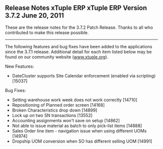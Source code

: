 Release Notes
xTuple ERP
xTuple ERP
Version 3.7.2
June 20, 2011
----------------------------------

These are the release notes for the 3.7.2 Patch Release. Thanks to
all who contributed to make this release possible.

----------------------------------

The following features and bug fixes have been added to the
applications since the 3.7.1 release. Additional detail for
each item listed below may be found on our community
website (www.xtuple.org).

New Features:

* DateCluster supports Site Calendar enforcement (enabled via 
scripting) [15037]

Bug Fixes:

* Setting warehouse work week does not work correctly [14710]
* Repositioning of Planned order screen [14168]
* Broken Characteristics drop down [14899]
* Lock up on two SN transactions [13552]
* Accounting assignments won't save on setup [14862]
* Not able to issue material as batch to only pick-list items 
[14888]
* Sales Order line item - navigation issue when using different 
UOMs [14974]
* Dropship UOM conversion when SO has different selling UOM [14991]

